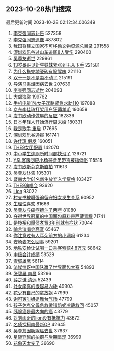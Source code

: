 ## 2023-10-28热门搜索 
最后更新时间 2023-10-28 02:12:34.006349 
1. [李克强同志讣告](https://s.weibo.com/weibo?q=%23%E6%9D%8E%E5%85%8B%E5%BC%BA%E5%90%8C%E5%BF%97%E8%AE%A3%E5%91%8A%23&t=31&band_rank=1&Refer=top) 527358
1. [李克强同志遗像](https://s.weibo.com/weibo?q=%E6%9D%8E%E5%85%8B%E5%BC%BA%E5%90%8C%E5%BF%97%E9%81%97%E5%83%8F&t=31&band_rank=2&Refer=top) 487802
1. [我国将建立国家不可移动文物资源总目录](https://s.weibo.com/weibo?q=%23%E6%88%91%E5%9B%BD%E5%B0%86%E5%BB%BA%E7%AB%8B%E5%9B%BD%E5%AE%B6%E4%B8%8D%E5%8F%AF%E7%A7%BB%E5%8A%A8%E6%96%87%E7%89%A9%E8%B5%84%E6%BA%90%E6%80%BB%E7%9B%AE%E5%BD%95%23&t=31&band_rank=3&Refer=top) 291558
1. [深圳欢乐谷过山车追尾8人受伤](https://s.weibo.com/weibo?q=%23%E6%B7%B1%E5%9C%B3%E6%AC%A2%E4%B9%90%E8%B0%B7%E8%BF%87%E5%B1%B1%E8%BD%A6%E8%BF%BD%E5%B0%BE8%E4%BA%BA%E5%8F%97%E4%BC%A4%23&t=31&band_rank=4&Refer=top) 290400
1. [吴尊友逝世](https://s.weibo.com/weibo?q=%23%E5%90%B4%E5%B0%8A%E5%8F%8B%E9%80%9D%E4%B8%96%23&t=31&band_rank=5&Refer=top) 229961
1. [13岁哥哥见新生妹妹紧张到无从下手](https://s.weibo.com/weibo?q=%2313%E5%B2%81%E5%93%A5%E5%93%A5%E8%A7%81%E6%96%B0%E7%94%9F%E5%A6%B9%E5%A6%B9%E7%B4%A7%E5%BC%A0%E5%88%B0%E6%97%A0%E4%BB%8E%E4%B8%8B%E6%89%8B%23&t=31&band_rank=6&Refer=top) 221581
1. [为什么拖完地瓷砖有股腥味](https://s.weibo.com/weibo?q=%E4%B8%BA%E4%BB%80%E4%B9%88%E6%8B%96%E5%AE%8C%E5%9C%B0%E7%93%B7%E7%A0%96%E6%9C%89%E8%82%A1%E8%85%A5%E5%91%B3&t=31&band_rank=7&Refer=top) 221110
1. [双十一是不是卖不动了](https://s.weibo.com/weibo?q=%23%E5%8F%8C%E5%8D%81%E4%B8%80%E6%98%AF%E4%B8%8D%E6%98%AF%E5%8D%96%E4%B8%8D%E5%8A%A8%E4%BA%86%23&t=31&band_rank=8&Refer=top) 215191
1. [导演马秉煜因病去世](https://s.weibo.com/weibo?q=%23%E5%AF%BC%E6%BC%94%E9%A9%AC%E7%A7%89%E7%85%9C%E5%9B%A0%E7%97%85%E5%8E%BB%E4%B8%96%23&t=31&band_rank=9&Refer=top) 207639
1. [李克强同志逝世](https://s.weibo.com/weibo?q=%23%E6%9D%8E%E5%85%8B%E5%BC%BA%E5%90%8C%E5%BF%97%E9%80%9D%E4%B8%96%23&t=31&band_rank=10&Refer=top) 204093
1. [大虞海棠](https://s.weibo.com/weibo?q=%E5%A4%A7%E8%99%9E%E6%B5%B7%E6%A3%A0&t=31&band_rank=11&Refer=top) 199762
1. [手机电量1%女子迷路紧急求助110](https://s.weibo.com/weibo?q=%23%E6%89%8B%E6%9C%BA%E7%94%B5%E9%87%8F1%25%E5%A5%B3%E5%AD%90%E8%BF%B7%E8%B7%AF%E7%B4%A7%E6%80%A5%E6%B1%82%E5%8A%A9110%23&t=31&band_rank=12&Refer=top) 197088
1. [京东李佳琦打架用户狂薅羊毛](https://s.weibo.com/weibo?q=%23%E4%BA%AC%E4%B8%9C%E6%9D%8E%E4%BD%B3%E7%90%A6%E6%89%93%E6%9E%B6%E7%94%A8%E6%88%B7%E7%8B%82%E8%96%85%E7%BE%8A%E6%AF%9B%23&t=31&band_rank=13&Refer=top) 190659
1. [虞书欣动作做早的反应](https://s.weibo.com/weibo?q=%23%E8%99%9E%E4%B9%A6%E6%AC%A3%E5%8A%A8%E4%BD%9C%E5%81%9A%E6%97%A9%E7%9A%84%E5%8F%8D%E5%BA%94%23&t=31&band_rank=14&Refer=top) 182836
1. [日本年轻人开始流行周末婚](https://s.weibo.com/weibo?q=%23%E6%97%A5%E6%9C%AC%E5%B9%B4%E8%BD%BB%E4%BA%BA%E5%BC%80%E5%A7%8B%E6%B5%81%E8%A1%8C%E5%91%A8%E6%9C%AB%E5%A9%9A%23&t=31&band_rank=15&Refer=top) 180331
1. [我是歌手 重启](https://s.weibo.com/weibo?q=%E6%88%91%E6%98%AF%E6%AD%8C%E6%89%8B%20%E9%87%8D%E5%90%AF&t=31&band_rank=16&Refer=top) 177695
1. [深圳欢乐谷通报](https://s.weibo.com/weibo?q=%E6%B7%B1%E5%9C%B3%E6%AC%A2%E4%B9%90%E8%B0%B7%E9%80%9A%E6%8A%A5&t=31&band_rank=17&Refer=top) 161741
1. [许佳琪 假发](https://s.weibo.com/weibo?q=%E8%AE%B8%E4%BD%B3%E7%90%AA%20%E5%81%87%E5%8F%91&t=31&band_rank=18&Refer=top) 160051
1. [THE9女团配置](https://s.weibo.com/weibo?q=%23THE9%E5%A5%B3%E5%9B%A2%E9%85%8D%E7%BD%AE%23&t=31&band_rank=19&Refer=top) 142070
1. [中小学生连厕所时间都快没了](https://s.weibo.com/weibo?q=%23%E4%B8%AD%E5%B0%8F%E5%AD%A6%E7%94%9F%E8%BF%9E%E5%8E%95%E6%89%80%E6%97%B6%E9%97%B4%E9%83%BD%E5%BF%AB%E6%B2%A1%E4%BA%86%23&t=31&band_rank=20&Refer=top) 126721
1. [YSL客服回应小杨哥徒弟带货被指低俗](https://s.weibo.com/weibo?q=%23YSL%E5%AE%A2%E6%9C%8D%E5%9B%9E%E5%BA%94%E5%B0%8F%E6%9D%A8%E5%93%A5%E5%BE%92%E5%BC%9F%E5%B8%A6%E8%B4%A7%E8%A2%AB%E6%8C%87%E4%BD%8E%E4%BF%97%23&t=31&band_rank=21&Refer=top) 115515
1. [虞书欣斯芬克斯直拍](https://s.weibo.com/weibo?q=%E8%99%9E%E4%B9%A6%E6%AC%A3%E6%96%AF%E8%8A%AC%E5%85%8B%E6%96%AF%E7%9B%B4%E6%8B%8D&t=31&band_rank=22&Refer=top) 111613
1. [吴尊友讣告](https://s.weibo.com/weibo?q=%23%E5%90%B4%E5%B0%8A%E5%8F%8B%E8%AE%A3%E5%91%8A%23&t=31&band_rank=23&Refer=top) 105301
1. [暨南大学81名新生放弃入学资格](https://s.weibo.com/weibo?q=%23%E6%9A%A8%E5%8D%97%E5%A4%A7%E5%AD%A681%E5%90%8D%E6%96%B0%E7%94%9F%E6%94%BE%E5%BC%83%E5%85%A5%E5%AD%A6%E8%B5%84%E6%A0%BC%23&t=31&band_rank=24&Refer=top) 103427
1. [THE9演唱会](https://s.weibo.com/weibo?q=THE9%E6%BC%94%E5%94%B1%E4%BC%9A&t=31&band_rank=25&Refer=top) 93620
1. [Lion](https://s.weibo.com/weibo?q=Lion&t=31&band_rank=26&Refer=top) 93022
1. [村支书被曝强迫留守妇女发生关系](https://s.weibo.com/weibo?q=%23%E6%9D%91%E6%94%AF%E4%B9%A6%E8%A2%AB%E6%9B%9D%E5%BC%BA%E8%BF%AB%E7%95%99%E5%AE%88%E5%A6%87%E5%A5%B3%E5%8F%91%E7%94%9F%E5%85%B3%E7%B3%BB%23&t=31&band_rank=27&Refer=top) 90952
1. [生理性喜欢](https://s.weibo.com/weibo?q=%E7%94%9F%E7%90%86%E6%80%A7%E5%96%9C%E6%AC%A2&t=31&band_rank=28&Refer=top) 81666
1. [吴尊友与癌症搏斗了两年](https://s.weibo.com/weibo?q=%23%E5%90%B4%E5%B0%8A%E5%8F%8B%E4%B8%8E%E7%99%8C%E7%97%87%E6%90%8F%E6%96%97%E4%BA%86%E4%B8%A4%E5%B9%B4%23&t=31&band_rank=29&Refer=top) 81080
1. [夺得世界冠军的中国面包原料是西藏青稞](https://s.weibo.com/weibo?q=%23%E5%A4%BA%E5%BE%97%E4%B8%96%E7%95%8C%E5%86%A0%E5%86%9B%E7%9A%84%E4%B8%AD%E5%9B%BD%E9%9D%A2%E5%8C%85%E5%8E%9F%E6%96%99%E6%98%AF%E8%A5%BF%E8%97%8F%E9%9D%92%E7%A8%9E%23&t=31&band_rank=30&Refer=top) 71741
1. [是枝裕和曝侯孝贤3年前就有症状](https://s.weibo.com/weibo?q=%23%E6%98%AF%E6%9E%9D%E8%A3%95%E5%92%8C%E6%9B%9D%E4%BE%AF%E5%AD%9D%E8%B4%A43%E5%B9%B4%E5%89%8D%E5%B0%B1%E6%9C%89%E7%97%87%E7%8A%B6%23&t=31&band_rank=31&Refer=top) 70044
1. [喻言演唱会高音](https://s.weibo.com/weibo?q=%23%E5%96%BB%E8%A8%80%E6%BC%94%E5%94%B1%E4%BC%9A%E9%AB%98%E9%9F%B3%23&t=31&band_rank=32&Refer=top) 65467
1. [你注意过有人耳朵前方的小洞吗](https://s.weibo.com/weibo?q=%E4%BD%A0%E6%B3%A8%E6%84%8F%E8%BF%87%E6%9C%89%E4%BA%BA%E8%80%B3%E6%9C%B5%E5%89%8D%E6%96%B9%E7%9A%84%E5%B0%8F%E6%B4%9E%E5%90%97&t=31&band_rank=33&Refer=top) 61234
1. [安崎麦怎么回事](https://s.weibo.com/weibo?q=%23%E5%AE%89%E5%B4%8E%E9%BA%A6%E6%80%8E%E4%B9%88%E5%9B%9E%E4%BA%8B%23&t=31&band_rank=34&Refer=top) 59201
1. [地铁安检让试喝一口乘客索赔4.8万元](https://s.weibo.com/weibo?q=%23%E5%9C%B0%E9%93%81%E5%AE%89%E6%A3%80%E8%AE%A9%E8%AF%95%E5%96%9D%E4%B8%80%E5%8F%A3%E4%B9%98%E5%AE%A2%E7%B4%A2%E8%B5%944.8%E4%B8%87%E5%85%83%23&t=31&band_rank=35&Refer=top) 58642
1. [中级会计成绩](https://s.weibo.com/weibo?q=%E4%B8%AD%E7%BA%A7%E4%BC%9A%E8%AE%A1%E6%88%90%E7%BB%A9&t=31&band_rank=36&Refer=top) 58529
1. [雪域雄鹰](https://s.weibo.com/weibo?q=%E9%9B%AA%E5%9F%9F%E9%9B%84%E9%B9%B0&t=31&band_rank=37&Refer=top) 56114
1. [法媒惊讶中国队赢了世界面包大赛](https://s.weibo.com/weibo?q=%23%E6%B3%95%E5%AA%92%E6%83%8A%E8%AE%B6%E4%B8%AD%E5%9B%BD%E9%98%9F%E8%B5%A2%E4%BA%86%E4%B8%96%E7%95%8C%E9%9D%A2%E5%8C%85%E5%A4%A7%E8%B5%9B%23&t=31&band_rank=38&Refer=top) 54893
1. [张碧晨 南昌](https://s.weibo.com/weibo?q=%E5%BC%A0%E7%A2%A7%E6%99%A8%20%E5%8D%97%E6%98%8C&t=31&band_rank=39&Refer=top) 53296
1. [薛之谦 清远](https://s.weibo.com/weibo?q=%E8%96%9B%E4%B9%8B%E8%B0%A6%20%E6%B8%85%E8%BF%9C&t=31&band_rank=40&Refer=top) 52439
1. [处女座真的很容易内耗](https://s.weibo.com/weibo?q=%E5%A4%84%E5%A5%B3%E5%BA%A7%E7%9C%9F%E7%9A%84%E5%BE%88%E5%AE%B9%E6%98%93%E5%86%85%E8%80%97&t=31&band_rank=41&Refer=top) 49903
1. [花少有自己的拿放姐](https://s.weibo.com/weibo?q=%23%E8%8A%B1%E5%B0%91%E6%9C%89%E8%87%AA%E5%B7%B1%E7%9A%84%E6%8B%BF%E6%94%BE%E5%A7%90%23&t=31&band_rank=42&Refer=top) 47999
1. [谢可寅叫姐姐舞台气场](https://s.weibo.com/weibo?q=%23%E8%B0%A2%E5%8F%AF%E5%AF%85%E5%8F%AB%E5%A7%90%E5%A7%90%E8%88%9E%E5%8F%B0%E6%B0%94%E5%9C%BA%23&t=31&band_rank=43&Refer=top) 47799
1. [孩子休克父母急救做错奶奶冷静救回](https://s.weibo.com/weibo?q=%23%E5%AD%A9%E5%AD%90%E4%BC%91%E5%85%8B%E7%88%B6%E6%AF%8D%E6%80%A5%E6%95%91%E5%81%9A%E9%94%99%E5%A5%B6%E5%A5%B6%E5%86%B7%E9%9D%99%E6%95%91%E5%9B%9E%23&t=31&band_rank=44&Refer=top) 45057
1. [胰腺癌是最内向的癌](https://s.weibo.com/weibo?q=%23%E8%83%B0%E8%85%BA%E7%99%8C%E6%98%AF%E6%9C%80%E5%86%85%E5%90%91%E7%9A%84%E7%99%8C%23&t=31&band_rank=45&Refer=top) 43779
1. [对刘雨昕的lion没有抵抗力](https://s.weibo.com/weibo?q=%E5%AF%B9%E5%88%98%E9%9B%A8%E6%98%95%E7%9A%84lion%E6%B2%A1%E6%9C%89%E6%8A%B5%E6%8A%97%E5%8A%9B&t=31&band_rank=46&Refer=top) 43672
1. [名侦探柯南最新OP](https://s.weibo.com/weibo?q=%23%E5%90%8D%E4%BE%A6%E6%8E%A2%E6%9F%AF%E5%8D%97%E6%9C%80%E6%96%B0OP%23&t=31&band_rank=47&Refer=top) 42645
1. [吴尊友因胰腺癌去世](https://s.weibo.com/weibo?q=%23%E5%90%B4%E5%B0%8A%E5%8F%8B%E5%9B%A0%E8%83%B0%E8%85%BA%E7%99%8C%E5%8E%BB%E4%B8%96%23&t=31&band_rank=48&Refer=top) 37637
1. [星际穿越的拍摄与后期呈现](https://s.weibo.com/weibo?q=%E6%98%9F%E9%99%85%E7%A9%BF%E8%B6%8A%E7%9A%84%E6%8B%8D%E6%91%84%E4%B8%8E%E5%90%8E%E6%9C%9F%E5%91%88%E7%8E%B0&t=31&band_rank=49&Refer=top) 36999
1. [花傲天太宠了](https://s.weibo.com/weibo?q=%E8%8A%B1%E5%82%B2%E5%A4%A9%E5%A4%AA%E5%AE%A0%E4%BA%86&t=31&band_rank=50&Refer=top) 36690
